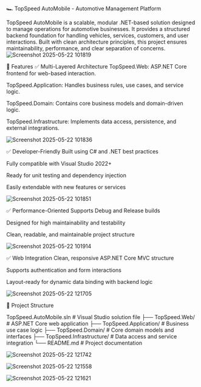 🏎️ TopSpeed AutoMobile - Automotive Management Platform

TopSpeed AutoMobile is a scalable, modular .NET-based solution designed to manage operations for automotive businesses. It provides a structured backend foundation for handling vehicles, services, customers, and user interactions. Built with clean architecture principles, this project ensures maintainability, performance, and clear separation of concerns.
![Screenshot 2025-05-22 101819](https://github.com/user-attachments/assets/86cf37d8-6580-494a-bdb2-bd40788eb28d)

🌟 Features
✅ Multi-Layered Architecture
TopSpeed.Web: ASP.NET Core frontend for web-based interaction.

TopSpeed.Application: Handles business rules, use cases, and service logic.

TopSpeed.Domain: Contains core business models and domain-driven logic.

TopSpeed.Infrastructure: Implements data access, persistence, and external integrations.


![Screenshot 2025-05-22 101836](https://github.com/user-attachments/assets/5fba79ef-92de-4f26-a0a8-63dff376b269)

✅ Developer-Friendly
Built using C# and .NET best practices

Fully compatible with Visual Studio 2022+

Ready for unit testing and dependency injection

Easily extendable with new features or services

![Screenshot 2025-05-22 101851](https://github.com/user-attachments/assets/f415f2e2-2b8e-47ea-b45b-b054a51c779d)

✅ Performance-Oriented
Supports Debug and Release builds

Designed for high maintainability and testability

Clean, readable, and maintainable project structure

![Screenshot 2025-05-22 101914](https://github.com/user-attachments/assets/cec61afb-9d15-4f44-940d-3113eb8b3780)

✅ Web Integration
Clean, responsive ASP.NET Core MVC structure

Supports authentication and form interactions

Layout-ready for dynamic data binding with backend logic

![Screenshot 2025-05-22 121705](https://github.com/user-attachments/assets/4c08e453-0847-4085-9743-3c7a97d2e2a0)

📁 Project Structure

TopSpeed.AutoMobile.sln         # Visual Studio solution file
├── TopSpeed.Web/               # ASP.NET Core web application
├── TopSpeed.Application/       # Business use case logic
├── TopSpeed.Domain/            # Core domain models and interfaces
├── TopSpeed.Infrastructure/    # Data access and service integration
└── README.md                   # Project documentation

![Screenshot 2025-05-22 121742](https://github.com/user-attachments/assets/50e2a788-be33-4e06-b113-6d9c680ab002)

![Screenshot 2025-05-22 121558](https://github.com/user-attachments/assets/9b60d9ae-bd1c-496e-b93c-2db75958379d)

![Screenshot 2025-05-22 121621](https://github.com/user-attachments/assets/e5b788c3-f6ff-462e-b2fe-d3f047f2382e)


